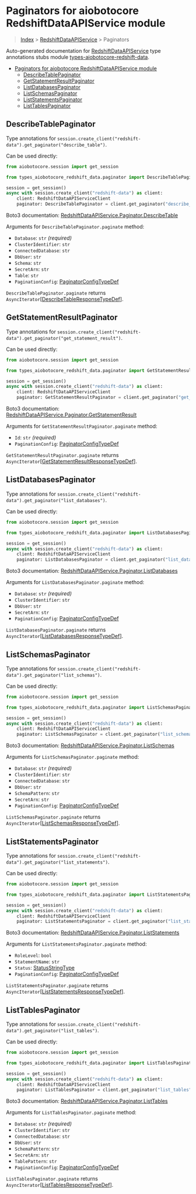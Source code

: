 <a id="paginators-for-aiobotocore-redshiftdataapiservice-module"></a>

# Paginators for aiobotocore RedshiftDataAPIService module

> [Index](../README.md) > [RedshiftDataAPIService](./README.md) > Paginators

Auto-generated documentation for
[RedshiftDataAPIService](https://boto3.amazonaws.com/v1/documentation/api/latest/reference/services/redshift-data.html#RedshiftDataAPIService)
type annotations stubs module
[types-aiobotocore-redshift-data](https://pypi.org/project/types-aiobotocore-redshift-data/).

- [Paginators for aiobotocore RedshiftDataAPIService module](#paginators-for-aiobotocore-redshiftdataapiservice-module)
  - [DescribeTablePaginator](#describetablepaginator)
  - [GetStatementResultPaginator](#getstatementresultpaginator)
  - [ListDatabasesPaginator](#listdatabasespaginator)
  - [ListSchemasPaginator](#listschemaspaginator)
  - [ListStatementsPaginator](#liststatementspaginator)
  - [ListTablesPaginator](#listtablespaginator)

<a id="describetablepaginator"></a>

## DescribeTablePaginator

Type annotations for
`session.create_client("redshift-data").get_paginator("describe_table")`.

Can be used directly:

```python
from aiobotocore.session import get_session

from types_aiobotocore_redshift_data.paginator import DescribeTablePaginator

session = get_session()
async with session.create_client("redshift-data") as client:
    client: RedshiftDataAPIServiceClient
    paginator: DescribeTablePaginator = client.get_paginator("describe_table")
```

Boto3 documentation:
[RedshiftDataAPIService.Paginator.DescribeTable](https://boto3.amazonaws.com/v1/documentation/api/latest/reference/services/redshift-data.html#RedshiftDataAPIService.Paginator.DescribeTable)

Arguments for `DescribeTablePaginator.paginate` method:

- `Database`: `str` *(required)*
- `ClusterIdentifier`: `str`
- `ConnectedDatabase`: `str`
- `DbUser`: `str`
- `Schema`: `str`
- `SecretArn`: `str`
- `Table`: `str`
- `PaginationConfig`:
  [PaginatorConfigTypeDef](./type_defs.md#paginatorconfigtypedef)

`DescribeTablePaginator.paginate` returns
`AsyncIterator`\[[DescribeTableResponseTypeDef](./type_defs.md#describetableresponsetypedef)\].

<a id="getstatementresultpaginator"></a>

## GetStatementResultPaginator

Type annotations for
`session.create_client("redshift-data").get_paginator("get_statement_result")`.

Can be used directly:

```python
from aiobotocore.session import get_session

from types_aiobotocore_redshift_data.paginator import GetStatementResultPaginator

session = get_session()
async with session.create_client("redshift-data") as client:
    client: RedshiftDataAPIServiceClient
    paginator: GetStatementResultPaginator = client.get_paginator("get_statement_result")
```

Boto3 documentation:
[RedshiftDataAPIService.Paginator.GetStatementResult](https://boto3.amazonaws.com/v1/documentation/api/latest/reference/services/redshift-data.html#RedshiftDataAPIService.Paginator.GetStatementResult)

Arguments for `GetStatementResultPaginator.paginate` method:

- `Id`: `str` *(required)*
- `PaginationConfig`:
  [PaginatorConfigTypeDef](./type_defs.md#paginatorconfigtypedef)

`GetStatementResultPaginator.paginate` returns
`AsyncIterator`\[[GetStatementResultResponseTypeDef](./type_defs.md#getstatementresultresponsetypedef)\].

<a id="listdatabasespaginator"></a>

## ListDatabasesPaginator

Type annotations for
`session.create_client("redshift-data").get_paginator("list_databases")`.

Can be used directly:

```python
from aiobotocore.session import get_session

from types_aiobotocore_redshift_data.paginator import ListDatabasesPaginator

session = get_session()
async with session.create_client("redshift-data") as client:
    client: RedshiftDataAPIServiceClient
    paginator: ListDatabasesPaginator = client.get_paginator("list_databases")
```

Boto3 documentation:
[RedshiftDataAPIService.Paginator.ListDatabases](https://boto3.amazonaws.com/v1/documentation/api/latest/reference/services/redshift-data.html#RedshiftDataAPIService.Paginator.ListDatabases)

Arguments for `ListDatabasesPaginator.paginate` method:

- `Database`: `str` *(required)*
- `ClusterIdentifier`: `str`
- `DbUser`: `str`
- `SecretArn`: `str`
- `PaginationConfig`:
  [PaginatorConfigTypeDef](./type_defs.md#paginatorconfigtypedef)

`ListDatabasesPaginator.paginate` returns
`AsyncIterator`\[[ListDatabasesResponseTypeDef](./type_defs.md#listdatabasesresponsetypedef)\].

<a id="listschemaspaginator"></a>

## ListSchemasPaginator

Type annotations for
`session.create_client("redshift-data").get_paginator("list_schemas")`.

Can be used directly:

```python
from aiobotocore.session import get_session

from types_aiobotocore_redshift_data.paginator import ListSchemasPaginator

session = get_session()
async with session.create_client("redshift-data") as client:
    client: RedshiftDataAPIServiceClient
    paginator: ListSchemasPaginator = client.get_paginator("list_schemas")
```

Boto3 documentation:
[RedshiftDataAPIService.Paginator.ListSchemas](https://boto3.amazonaws.com/v1/documentation/api/latest/reference/services/redshift-data.html#RedshiftDataAPIService.Paginator.ListSchemas)

Arguments for `ListSchemasPaginator.paginate` method:

- `Database`: `str` *(required)*
- `ClusterIdentifier`: `str`
- `ConnectedDatabase`: `str`
- `DbUser`: `str`
- `SchemaPattern`: `str`
- `SecretArn`: `str`
- `PaginationConfig`:
  [PaginatorConfigTypeDef](./type_defs.md#paginatorconfigtypedef)

`ListSchemasPaginator.paginate` returns
`AsyncIterator`\[[ListSchemasResponseTypeDef](./type_defs.md#listschemasresponsetypedef)\].

<a id="liststatementspaginator"></a>

## ListStatementsPaginator

Type annotations for
`session.create_client("redshift-data").get_paginator("list_statements")`.

Can be used directly:

```python
from aiobotocore.session import get_session

from types_aiobotocore_redshift_data.paginator import ListStatementsPaginator

session = get_session()
async with session.create_client("redshift-data") as client:
    client: RedshiftDataAPIServiceClient
    paginator: ListStatementsPaginator = client.get_paginator("list_statements")
```

Boto3 documentation:
[RedshiftDataAPIService.Paginator.ListStatements](https://boto3.amazonaws.com/v1/documentation/api/latest/reference/services/redshift-data.html#RedshiftDataAPIService.Paginator.ListStatements)

Arguments for `ListStatementsPaginator.paginate` method:

- `RoleLevel`: `bool`
- `StatementName`: `str`
- `Status`: [StatusStringType](./literals.md#statusstringtype)
- `PaginationConfig`:
  [PaginatorConfigTypeDef](./type_defs.md#paginatorconfigtypedef)

`ListStatementsPaginator.paginate` returns
`AsyncIterator`\[[ListStatementsResponseTypeDef](./type_defs.md#liststatementsresponsetypedef)\].

<a id="listtablespaginator"></a>

## ListTablesPaginator

Type annotations for
`session.create_client("redshift-data").get_paginator("list_tables")`.

Can be used directly:

```python
from aiobotocore.session import get_session

from types_aiobotocore_redshift_data.paginator import ListTablesPaginator

session = get_session()
async with session.create_client("redshift-data") as client:
    client: RedshiftDataAPIServiceClient
    paginator: ListTablesPaginator = client.get_paginator("list_tables")
```

Boto3 documentation:
[RedshiftDataAPIService.Paginator.ListTables](https://boto3.amazonaws.com/v1/documentation/api/latest/reference/services/redshift-data.html#RedshiftDataAPIService.Paginator.ListTables)

Arguments for `ListTablesPaginator.paginate` method:

- `Database`: `str` *(required)*
- `ClusterIdentifier`: `str`
- `ConnectedDatabase`: `str`
- `DbUser`: `str`
- `SchemaPattern`: `str`
- `SecretArn`: `str`
- `TablePattern`: `str`
- `PaginationConfig`:
  [PaginatorConfigTypeDef](./type_defs.md#paginatorconfigtypedef)

`ListTablesPaginator.paginate` returns
`AsyncIterator`\[[ListTablesResponseTypeDef](./type_defs.md#listtablesresponsetypedef)\].
